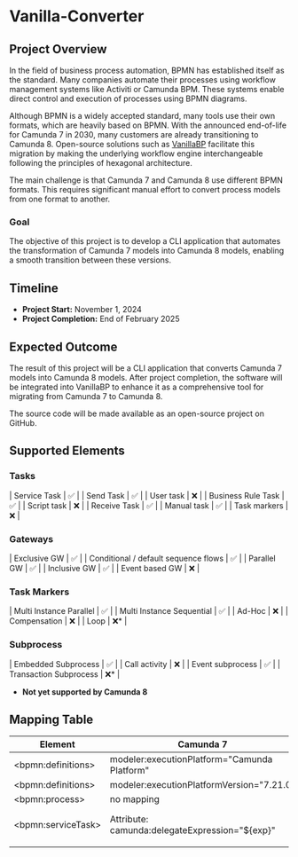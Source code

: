 # Vanilla-Converter

## Project Overview
In the field of business process automation, BPMN has established itself as the standard. Many companies automate their processes using workflow management systems like Activiti or Camunda BPM. These systems enable direct control and execution of processes using BPMN diagrams.

Although BPMN is a widely accepted standard, many tools use their own formats, which are heavily based on BPMN. With the announced end-of-life for Camunda 7 in 2030, many customers are already transitioning to Camunda 8. Open-source solutions such as [VanillaBP](https://github.com/vanillabp) facilitate this migration by making the underlying workflow engine interchangeable following the principles of hexagonal architecture.

The main challenge is that Camunda 7 and Camunda 8 use different BPMN formats. This requires significant manual effort to convert process models from one format to another.

### Goal
The objective of this project is to develop a CLI application that automates the transformation of Camunda 7 models into Camunda 8 models, enabling a smooth transition between these versions.

## Timeline
- **Project Start:** November 1, 2024
- **Project Completion:** End of February 2025

## Expected Outcome
The result of this project will be a CLI application that converts Camunda 7 models into Camunda 8 models. After project completion, the software will be integrated into VanillaBP to enhance it as a comprehensive tool for migrating from Camunda 7 to Camunda 8.

The source code will be made available as an open-source project on GitHub.

## Supported Elements

### Tasks
| Service Task                       | ✅   |
| Send Task                          | ✅   |
| User task                          | ❌   |
| Business Rule Task                 | ✅   |
| Script task                        | ❌   |
| Receive Task                       | ✅   |
| Manual task                        | ✅   |
| Task markers                       | ❌   |

### Gateways
| Exclusive GW                       | ✅   |
| Conditional / default sequence flows | ✅   |
| Parallel GW                        | ✅   |
| Inclusive GW                       | ✅   |
| Event based GW                     | ❌   |

### Task Markers
| Multi Instance Parallel            | ✅   |
| Multi Instance Sequential          | ✅   |
| Ad-Hoc                             | ❌   |
| Compensation                       | ❌   |
| Loop                               | ❌*  |

### Subprocess
| Embedded Subprocess                | ✅   |
| Call activity                      | ❌   |
| Event subprocess                   | ✅   |
| Transaction Subprocess             | ❌*   |

* **Not yet supported by Camunda 8**

## Mapping Table
| Element              | Camunda 7                                      | Camunda 8                                                                                        |
|----------------------|------------------------------------------------|--------------------------------------------------------------------------------------------------|
| \<bpmn:definitions\> | modeler:executionPlatform="Camunda Platform"   | modeler:executionPlatform="Camunda Cloud"                                                        |
| \<bpmn:definitions\> | modeler:executionPlatformVersion="7.21.0"      | modeler:executionPlatformVersion="8.6.0"                                                         |
| \<bpmn:process\>     | no mapping                                     | no mapping                                                                                       |
| \<bpmn:serviceTask\> | Attribute: camunda:delegateExpression="${exp}" | \<bpmn:extensionElements\><br/><zeebe:taskDefinition type="exp" /><br/></bpmn:extensionElements> |
|                      |                                                |                                                                                                  |
